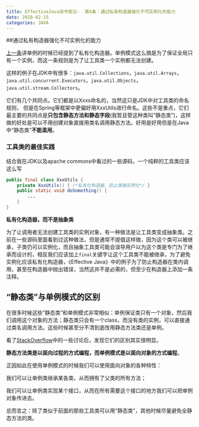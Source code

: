 ```yaml
---
title: EffectiveJava读书笔记-  第4条：通过私有构造器强化不可实例化的能力
date: 2018-02-15
categories: JAVA
---
```


##通过私有构造器强化不可实例化的能力

[上一条](http://blog.csdn.net/holmofy/article/details/79331098)讲单例的时候已经提到了私有化构造器。单例模式这么搞是为了保证全局只有一个实例，而这一条规则是为了让工具类一个实例都无法创建。

这样的例子在JDK中有很多：`java.util.Collections`，`java.util.Arrays`，`java.util.concurrent.Executors`，`java.util.Objects`，`java.util.stream.Collectors`。

它们有几个共同点。它们都是以Xxxs命名的，当然这只是JDK中对工具类的命名规则，                                                                                                                但是在Spring等框架中更偏好用XxxUtils进行命名。这些不是重点，它们最主要的共同点是**只包含静态方法和静态字段**(我暂且管这种类叫“静态类”)，这样做的好处是可以不用创建对象直接用类名调用静态方法。好用是好用但是在Java中“静态类”**不能滥用**。

### 工具类的最佳实践

结合我在JDK以及apache commons中看过的一些源码，一个纯粹的工具类应该这么写

```java
public final class XxxUtils {
    private XxxUtils() { /*私有化构造器，防止类被实例化*/ }
    public static void doSomething() {
        ...
    }
}
```

**私有化构造器，而不是抽象类**

为了让调用者无法创建工具类的实例对象，有一种做法是让工具类变成抽象类。之前在一些源码里面看到过这种做法，但是通常不提倡这样做，因为这个类可以被继承，子类仍可以实例化，而且抽象工具类可能会误导用户以为这个类是专门为了继承而设计的，相反我们应该加上`final`关键字让这个工具类不能被继承，为了避免实例化应该私有化构造器，《Effective Java》中的例子为了防止构造器在类内调用，甚至在构造器中抛出错误，当然这并不是必需的，但至少在构造器上添加一条注释。

## “静态类”与单例模式的区别

在很多时候这些“静态类”和单例模式非常相似：单例保证类只有一个对象，然后我们调用这个对象的方法；静态类只会有一个class，而没有类的实例，可以直接通过类名调用方法。这些时候甚至分不清到底改用静态方法类还是单例。

看了[StackOverflow](https://stackoverflow.com/questions/519520/difference-between-static-class-and-singleton-pattern)中的一些讨论后，发现它们的区别其实很明显。

**静态方法类是以面向过程的方式编程，而单例模式是以面向对象的方式编程**。

正因如此在使用单例模式的时候我们可以使用面向对象的各种特性：

  我们可以让单例类继承某各类，从而拥有了父类的所有方法；

  我们可以让单例类实现某个接口，从而在所有需要这个接口的地方我们可以把单例对象传进去。

总而言之：除了类似于前面的那些工具类可以用“静态类”，其他时候尽量避免全静态方法的类。